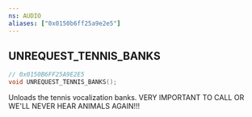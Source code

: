 ```yaml
---
ns: AUDIO
aliases: ["0x0150b6ff25a9e2e5"]
---
```

## UNREQUEST_TENNIS_BANKS

```c
// 0x0150B6FF25A9E2E5
void UNREQUEST_TENNIS_BANKS();
```

Unloads the tennis vocalization banks. VERY IMPORTANT TO CALL OR WE'LL NEVER HEAR ANIMALS AGAIN!!!

